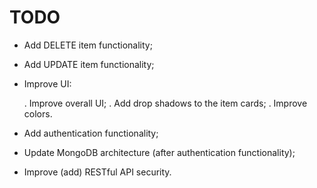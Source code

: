 # TODO

- Add DELETE item functionality;

- Add UPDATE item functionality;

- Improve UI:

  . Improve overall UI;
  . Add drop shadows to the item cards;
  . Improve colors.

- Add authentication functionality;

- Update MongoDB architecture (after authentication functionality);

- Improve (add) RESTful API security.
